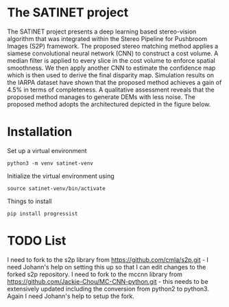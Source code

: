 # The SATINET project
The SATINET project presents a deep learning based stereo-vision algorithm that was integrated within the Stereo Pipeline for Pushbroom Images (S2P) framework. The proposed stereo matching 
method applies a siamese convolutional neural network (CNN) to construct a cost volume. A median filter is applied to every slice in the cost volume to enforce spatial smoothness. We then 
apply another CNN to estimate the confidence map which is then used to derive the final disparity map. Simulation results on the IARPA dataset have shown that the proposed method achieves a 
gain of 4.5% in terms of completeness. A qualitative assessment reveals that the proposed method manages to generate DEMs with less noise. The proposed method adopts the architectured
depicted in the figure below.



# Installation

Set up a virtual environment
```console
python3 -m venv satinet-venv
```
Initialize the virtual environment using

```console
source satinet-venv/bin/activate
```

Things to install

```console
pip install progressist
```

# TODO List
I need to fork to the s2p library from https://github.com/cmla/s2p.git - I need Johann's help on setting this up so that I can edit changes to the forked s2p repository.
I need to fork to the mccnn library from https://github.com/Jackie-Chou/MC-CNN-python.git - this needs to be extensively updated including the conversion from python2 to python3. Again I need Johann's help to setup the fork.
